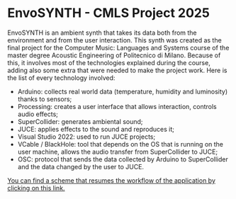 # EnvoSYNTH - CMLS Project 2025
EnvoSYNTH is an ambient synth that takes its data both from the environment and from the user interaction.
This synth was created as the final project for the Computer Music: Languages and Systems course of the master degree Acoustic Engineering of Politecnico di Milano.
Because of this, it involves most of the technologies explained during the course, adding also some extra that were needed to make the project work.
Here is the list of every technology involved:
- Arduino: collects real world data (temperature, humidity and luminosity) thanks to sensors;
- Processing: creates a user interface that allows interaction, controls audio effects;
- SuperCollider: generates ambiental sound;
- JUCE: applies effects to the sound and reproduces it;
- Visual Studio 2022: used to run JUCE projects;
- VCable / BlackHole: tool that depends on the OS that is running on the user machine, allows the audio transfer from SuperCollider to JUCE;
- OSC: protocol that sends the data collected by Arduino to SuperCollider and the data changed by the user to JUCE.

[You can find a scheme that resumes the workflow of the application by clicking on this link.]()

## 
